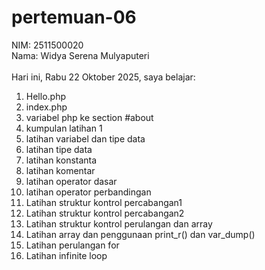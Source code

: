 # pertemuan-06

NIM: 2511500020<br>
Nama: Widya Serena Mulyaputeri<br><br>
Hari ini, Rabu 22 Oktober 2025, saya belajar:
<ol>
    <li>Hello.php</li>
    <li>index.php</li>
    <li>variabel php ke section #about</li>
    <li>kumpulan latihan 1</li>
    <li>latihan variabel dan tipe data</li>
    <li>latihan tipe data</li>
    <li>latihan konstanta</li>
    <li>latihan komentar</li>
    <li>latihan operator dasar</li>
    <li>latihan operator perbandingan</li>
    <li>Latihan struktur kontrol percabangan1</li>
    <li>Latihan struktur kontrol percabangan2</li>
    <li>Latihan struktur kontrol perulangan dan array</li>
    <li>Latihan array dan penggunaan print_r() dan var_dump()</li>
    <li>Latihan perulangan for</li>
    <li>Latihan infinite loop</li>
</ol>